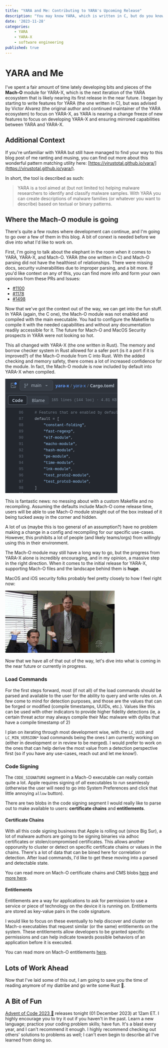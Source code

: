 ```yaml
---
title: "YARA and Me: Contributing to YARA's Upcoming Release"
description: "You may know YARA, which is written in C, but do you know YARA-X? YARA-X is written in Rust and is the new evolution (perhaps a revolution while we're at it) for the pattern matching utility."
date: '2023-11-28'
categories:
    - YARA
    - YARA-X
    - software engineering
published: true
---
```


<script context="module">
  import { base } from "$app/paths";
  export const prerender = true
</script>

# YARA and Me
I've spent a fair amount of time lately developing bits and pieces of the **Mach-O** module for YARA-X, which is the next iteration of the YARA ecosystem that is likely nearing its first release in the near future. I began by starting to write features for YARA (the one written in C), but was advised by Victor Alvarez (the original author and continued maintainer of the YARA ecosystem) to focus on YARA-X, as YARA is nearing a change freeze of new features to focus on developing YARA-X and ensuring mirrored capabilities between YARA and YARA-X. 


## Additional Context
If you're unfamiliar with YARA but still have managed to find your way to this blog post of me ranting and musing, you can find out more about this wonderful pattern matching utility here: [https://virustotal.github.io/yara/](https://virustotal.github.io/yara/).

In short, the tool is described as such:

> YARA is a tool aimed at (but not limited to) helping malware researchers to identify and classify malware samples. With YARA you can create descriptions of malware families (or whatever you want to describe) based on textual or binary patterns.

## Where the **Mach-O** module is going
There's quite a few routes where development can continue, and I'm going to go over a few of them in this blog. A bit of conext is needed before we dive into what I'd like to work on.

First, I'm going to talk about the elephant in the room when it comes to YARA, YARA-X, and Mach-O. YARA (the one written in C) and Mach-O parsing did not have the healthiest of relationships. There were missing docs, security vulnerabilities due to improper parsing, and a bit more. If you'd like context on any of this, you can find more info and form your own opinions from these PRs and Issues:
- [#1100](https://github.com/VirusTotal/yara/pull/1100)
- [#1178](https://github.com/VirusTotal/yara/issues/1178)
- [#1498](https://github.com/VirusTotal/yara/issues/1498)
  
Now that we've got the context out of the way, we can get into the fun stuff.
In YARA (again, the C one), the Mach-O module was not enabled and compiled with the main executable. You had to configure the Makefile to compile it with the needed capabilities and without any documentation readily accessible for it. The future for Mach-O and MacOS Security prospects in YARA were not looking so hot.

This all changed with YARA-X (the one written in Rust). The memory and borrow checker system in Rust allowed for a safer port (is it a port if it is improved?) of the Mach-O module from C into Rust. With the added checking and memory safety, there comes a lot of increased confidence for the module. In fact, the Mach-O module is now included by default into YARA-X when compiled.

![screenshot of GitHub showing the default build features of YARA-X, which included Mach-O module](images/yara-and-me/image.png)

This is fantastic news: no messing about with a custom Makefile and no recompiling. Assuming the defaults include Mach-O come release time, users will be able to use Mach-O module straight out of the box instead of it being tucked away in the corner and hidden. 

A lot of us (maybe this is too general of an assumption?) have no problem making a change in a config and recompiling for our specific use-cases. However, this prohibits a lot of people (and likely teams/orgs) from willingly using this in their environment.

The Mach-O module may still have a long way to go, but the progress from YARA-X alone is incredibly encouraging, and in my opinion, a massive step in the right direction. When it comes to the initial release for YARA-X, supporting Mach-O files and the landscape behind them is **huge**.

MacOS and iOS security folks probably feel pretty closely to how I feel right now:

![The Office celebration gif](images/yara-and-me/celebration.gif)

Now that we have all of that out of the way, let's dive into what is coming in the near future or currently in progress.

### Load Commands
For the first steps forward, most (if not all) of the load commands should be parsed and available to the user for the ability to query and write rules on. A few come to mind for detection purposes, and those are the values that can be forged or modified (compile timestamps, UUIDs, etc.). Values like this can be used with other indicators to provide higher fidelity detections (ie, a certain threat actor may always compile their Mac malware with dylibs that have a compile timestamp of 2)

I plan on iterating through most development wise, with the `LC_UUID` and `LC_MIN_VERSION*` load commands being the ones I am currently working on (either in development or in review to be merged). I would prefer to work on the ones that can help derive the most value from a detection perspective first (so if you have any use-cases, reach out and let me know!).

### Code Signing

The `CODE_SIGNATURE` segment in a Mach-O executable can really contain quite a lot. Apple requires signing of *all* executables to run seamlessly (otherwise the user will need to go into System Preferences and click that little annoying `allow` button).

There are two blobs in the code signing segment I would really like to parse out to make available to users: **certificate chains** and **entitlements**.

#### Certificate Chains
With all this code signing business that Apple is rolling out (since Big Sur), a lot of malware authors are going to be signing binaries via adhoc certificates or stolen/compromised certificates. This allows another opporunity to cluster or detect on specific certificate chains or values in the chains. There's a lot of data that can be bined here for correlation or detection. After load commands, I'd like to get these moving into a parsed and detectable state.

You can read more on Mach-O certificate chains and CMS blobs [here](https://opensource.apple.com/source/dyld/dyld-433.5/interlinked-dylibs/CodeSigningTypes.h.auto.html) and [more here](https://redmaple.tech/blogs/macho-files/#apple-code-signing).

#### Entitlements
Entitlements are a way for applications to ask for permission to use a service or piece of technology on the device it is running on. Entitlements are stored as key-value pairs in the code signature. 

I would like to focus on these eventually to help discover and cluster on Mach-o executables that request similar (or the same) entitlements on the system. These entitlements allow developers to be granted specific permissions and can help indicate towards possible behaviors of an application before it is executed.

You can read more on Mach-O entitlements [here](https://developer.apple.com/documentation/bundleresources/entitlements).

## Lots of Work Ahead
Now that I've laid some of this out, I am going to save you the time of reading anymore of my diatribe and go write some Rust 🦀.

## A Bit of Fun
[Advent of Code 2023 🎄](https://adventofcode.com/2023) releases tonight (01 December 2023) at 12am ET. I highly encourage you to try it out if you haven't in the past. Learn a new language; practice your coding problem skills; have fun. It's a blast every year, and I can't recommend it enough. I highly recommend checking out others' solutions to problems as well; I can't even begin to describe all I've learned from doing so.